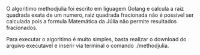 O algoritimo methodjulia foi escrito em liguagem Golang e calcula a raiz quadrada exata de um numero, raiz quadrada fracionada não é possível ser
calculada pois a formula Matemática da Júlia não permite resultados fracionados.

Para executar o algoritimo é muito simples, basta realizar o download do arquivo executavel e inserir via terminal o comando ./methodjulia.
